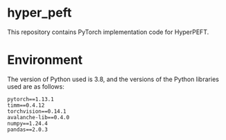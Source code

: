 # hyper_peft
This repository contains PyTorch implementation code for HyperPEFT.

# Environment
The version of Python used is 3.8, and the versions of the Python libraries used are as follows:
```
pytorch==1.13.1
timm==0.4.12
torchvision==0.14.1
avalanche-lib==0.4.0
numpy==1.24.4
pandas==2.0.3
```
